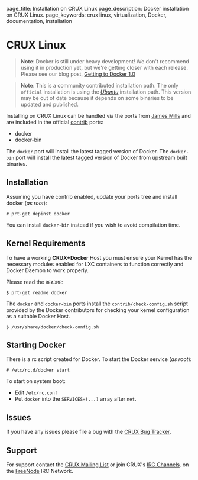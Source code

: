 page_title: Installation on CRUX Linux
page_description: Docker installation on CRUX Linux.
page_keywords: crux linux, virtualization, Docker, documentation, installation

# CRUX Linux

> **Note**:
> Docker is still under heavy development! We don't recommend using it in
> production yet, but we're getting closer with each release. Please see
> our blog post, [Getting to Docker 1.0](
> http://blog.docker.io/2013/08/getting-to-docker-1-0/)

> **Note**:
> This is a community contributed installation path. The only `official`
> installation is using the [*Ubuntu*](../ubuntulinux/#ubuntu-linux)
> installation path. This version may be out of date because it depends on
> some binaries to be updated and published.

Installing on CRUX Linux can be handled via the ports from [James
Mills](http://prologic.shortcircuit.net.au/) and are included in the
official [contrib](http://crux.nu/portdb/?a=repo&q=contrib) ports:

- docker
- docker-bin

The `docker` port will install the latest tagged
version of Docker. The `docker-bin` port will
install the latest tagged version of Docker from upstream built binaries.

## Installation

Assuming you have contrib enabled, update your ports tree and install docker (*as root*):

    # prt-get depinst docker

You can install `docker-bin` instead if you wish to avoid compilation time.


## Kernel Requirements

To have a working **CRUX+Docker** Host you must ensure your Kernel has
the necessary modules enabled for LXC containers to function correctly
and Docker Daemon to work properly.

Please read the `README`:

    $ prt-get readme docker

The `docker` and `docker-bin` ports install the `contrib/check-config.sh`
script provided by the Docker contributors for checking your kernel
configuration as a suitable Docker Host.

    $ /usr/share/docker/check-config.sh

## Starting Docker

There is a rc script created for Docker. To start the Docker service (*as root*):

    # /etc/rc.d/docker start

To start on system boot:

 - Edit `/etc/rc.conf`
 - Put `docker` into the `SERVICES=(...)` array after `net`.

## Issues

If you have any issues please file a bug with the
[CRUX Bug Tracker](http://crux.nu/bugs/).

## Support

For support contact the [CRUX Mailing List](http://crux.nu/Main/MailingLists)
or join CRUX's [IRC Channels](http://crux.nu/Main/IrcChannels). on the
[FreeNode](http://freenode.net/) IRC Network.
